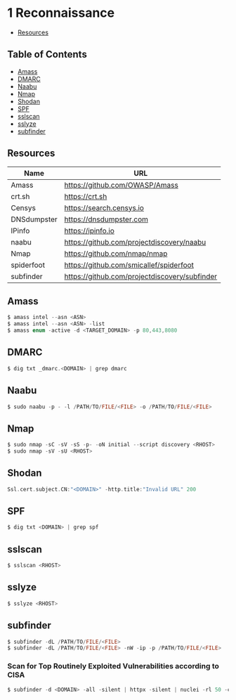 # 1 Reconnaissance

- [Resources](https://github.com/0xsyr0/Red-Team-Field-Guide/blob/main/reconnaissance.md#Resources)

## Table of Contents

- [Amass](https://github.com/0xsyr0/Red-Team-Field-Guide/blob/main/reconnaissance.md#Amass)
- [DMARC](https://github.com/0xsyr0/Red-Team-Field-Guide/blob/main/reconnaissance.md#DMARC)
- [Naabu](https://github.com/0xsyr0/Red-Team-Field-Guide/blob/main/reconnaissance.md#Naabu)
- [Nmap](https://github.com/0xsyr0/Red-Team-Field-Guide/blob/main/reconnaissance.md#Nmap)
- [Shodan](https://github.com/0xsyr0/Red-Team-Field-Guide/blob/main/reconnaissance.md#Shodan)
- [SPF](https://github.com/0xsyr0/Red-Team-Field-Guide/blob/main/reconnaissance.md#SPF)
- [sslscan](https://github.com/0xsyr0/Red-Team-Field-Guide/blob/main/reconnaissance.md#sslscan)
- [sslyze](https://github.com/0xsyr0/Red-Team-Field-Guide/blob/main/reconnaissance.md#sslyze)
- [subfinder](https://github.com/0xsyr0/Red-Team-Field-Guide/blob/main/reconnaissance.md#subfinder)

## Resources

| Name | URL |
| --- | --- |
| Amass | https://github.com/OWASP/Amass |
| crt.sh | https://crt.sh |
| Censys | https://search.censys.io |
| DNSdumpster | https://dnsdumpster.com |
| IPinfo | https://ipinfo.io |
| naabu | https://github.com/projectdiscovery/naabu |
| Nmap | https://github.com/nmap/nmap |
| spiderfoot | https://github.com/smicallef/spiderfoot |
| subfinder | https://github.com/projectdiscovery/subfinder |

## Amass

```c
$ amass intel --asn <ASN>
$ amass intel --asn <ASN> -list
$ amass enum -active -d <TARGET_DOMAIN> -p 80,443,8080
```

## DMARC

```c
$ dig txt _dmarc.<DOMAIN> | grep dmarc
```

## Naabu

```c
$ sudo naabu -p - -l /PATH/TO/FILE/<FILE> -o /PATH/TO/FILE/<FILE>
```

## Nmap

```c
$ sudo nmap -sC -sV -sS -p- -oN initial --script discovery <RHOST>
$ sudo nmap -sV -sU <RHOST>
```

## Shodan

```c
Ssl.cert.subject.CN:"<DOMAIN>" -http.title:"Invalid URL" 200
```

## SPF

```c
$ dig txt <DOMAIN> | grep spf
```

## sslscan

```c
$ sslscan <RHOST>
```

## sslyze

```c
$ sslyze <RHOST>
```

## subfinder

```c
$ subfinder -dL /PATH/TO/FILE/<FILE>
$ subfinder -dL /PATH/TO/FILE/<FILE> -nW -ip -p /PATH/TO/FILE/<FILE>
```

### Scan for Top Routinely Exploited Vulnerabilities according to CISA

```c
$ subfinder -d <DOMAIN> -all -silent | httpx -silent | nuclei -rl 50 -c 15 -timeout 10 -tags cisa -vv 
```
